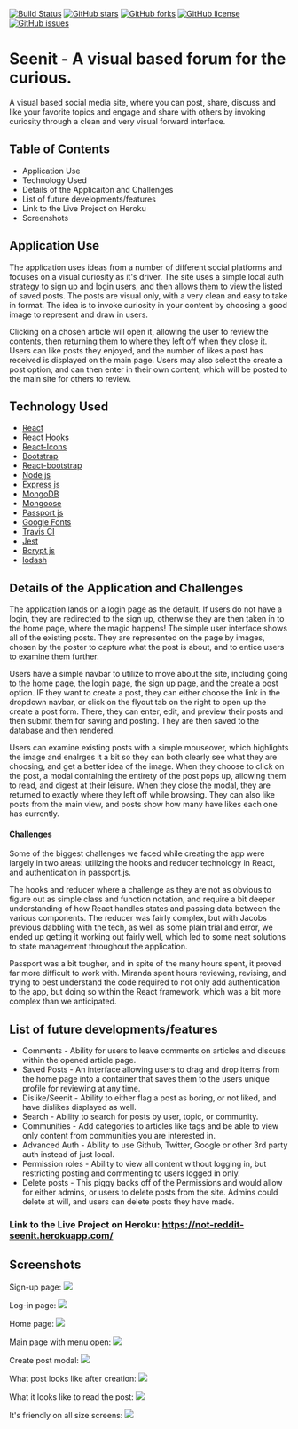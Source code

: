 [![Build Status](https://travis-ci.org/jcstang/not-reddit.svg?branch=master)](https://travis-ci.org/jcstang/not-reddit)
[![GitHub stars](https://img.shields.io/github/stars/jcstang/not-reddit)](https://github.com/jcstang/not-reddit/stargazers)
[![GitHub forks](https://img.shields.io/github/forks/jcstang/not-reddit)](https://github.com/jcstang/not-reddit/network)
[![GitHub license](https://img.shields.io/github/license/jcstang/not-reddit)](https://github.com/jcstang/not-reddit/blob/master/LICENSE)
[![GitHub issues](https://img.shields.io/github/issues/jcstang/not-reddit)](https://github.com/jcstang/not-reddit/issues)

# Seenit - A visual based forum for the curious.
A visual based social media site, where you can post, share, discuss and like your favorite topics and engage and share with others by invoking curiosity through a clean and very visual forward interface.

## Table of Contents

* Application Use
* Technology Used
* Details of the Applicaiton and Challenges
* List of future developments/features
* Link to the Live Project on Heroku
* Screenshots

## Application Use
The application uses ideas from a number of different social platforms and focuses on a visual curiosity as it's driver. The site uses a simple local auth strategy to sign up and login users, and then allows them to view the listed of saved posts. The posts are visual only, with a very clean and easy to take in format. The idea is to invoke curiosity in your content by choosing a good image to represent and draw in users. 

Clicking on a chosen article will open it, allowing the user to review the contents, then returning them to where they left off when they close it. Users can like posts they enjoyed, and the number of likes a post has received is displayed on the main page. Users may also select the create a post option, and can then enter in their own content, which will be posted to the main site for others to review. 

## Technology Used

* [React](https://reactjs.org/)
* [React Hooks](https://reactjs.org/docs/hooks-intro.html)
* [React-Icons](https://www.npmjs.com/package/react-icons)
* [Bootstrap](https://getbootstrap.com/)
* [React-bootstrap](https://react-bootstrap.github.io/)
* [Node js](https://nodejs.org/en/)
* [Express js](https://expressjs.com/)
* [MongoDB](https://www.mongodb.com/)
* [Mongoose](https://mongoosejs.com/)
* [Passport js](http://www.passportjs.org/)
* [Google Fonts](https://fonts.google.com/)
* [Travis CI](https://travis-ci.org)
* [Jest](https://jestjs.io/)
* [Bcrypt js](https://www.npmjs.com/package/bcryptjs)
* [lodash](https://lodash.com/)

## Details of the Application and Challenges

The application lands on a login page as the default. If users do not have a login, they are redirected to the sign up, otherwise they are then taken in to the home page, where the magic happens! The simple user interface shows all of the existing posts. They are represented on the page by images, chosen by the poster to capture what the post is about, and to entice users to examine them further. 

Users have a simple navbar to utilize to move about the site, including going to the home page, the login page, the sign up page, and the create a post option. IF they want to create a post, they can either choose the link in the dropdown navbar, or click on the flyout tab on the right to open up the create a post form. There, they can enter, edit, and preview their posts and then submit them for saving and posting. They are then saved to the database and then rendered. 

Users can examine existing posts with a simple mouseover, which highlights the image and enalrges it a bit so they can both clearly see what they are choosing, and get a better idea of the image. When they choose to click on the post, a modal containing the entirety of the post pops up, allowing them to read, and digest at their leisure. When they close the modal, they are returned to exactly where they left off while browsing. They can also like posts from the main view, and posts show how many have likes each one has currently. 

#### Challenges

Some of the biggest challenges we faced while creating the app were largely in two areas: utilizing the hooks and reducer technology in React, and authentication in passport.js. 

The hooks and reducer where a challenge as they are not as obvious to figure out as simple class and function notation, and require a bit deeper understanding of how React handles states and passing data between the various components. The reducer was fairly complex, but with Jacobs previous dabbling with the tech, as well as some plain trial and error, we ended up getting it working out fairly well, which led to some neat solutions to state management throughout the application. 

Passport was a bit tougher, and in spite of the many hours spent, it proved far more difficult to work with. Miranda spent hours reviewing, revising, and trying to best understand the code required to not only add authentication to the app, but doing so within the React framework, which was a bit more complex than we anticipated. 

## List of future developments/features

* Comments - Ability for users to leave comments on articles and discuss within the opened article page.
* Saved Posts - An interface allowing users to drag and drop items from the home page into a container that saves them to the users unique profile for reviewing at any time. 
* Dislike/Seenit - Ability to either flag a post as boring, or not liked, and have dislikes displayed as well. 
* Search - Ability to search for posts by user, topic, or community. 
* Communities - Add categories to articles like tags and be able to view only content from communities you are interested in. 
* Advanced Auth - Ability to use Github, Twitter, Google or other 3rd party auth instead of just local.
* Permission roles - Ability to view all content without logging in, but restricting posting and commenting to users logged in only. 
* Delete posts - This piggy backs off of the Permissions and would allow for either admins, or users to delete posts from the site. Admins could delete at will, and users can delete posts they have made. 

### Link to the Live Project on Heroku: https://not-reddit-seenit.herokuapp.com/

## Screenshots

Sign-up page:
![](images/sign-up-page.png)

Log-in page:
![](images/log-in-page.png)

Home page:
![](images/home-page.png)

Main page with menu open:
![](images/main-page-with-menu.png)

Create post modal:
![](images/create-post.png)

What post looks like after creation:
![](images/post-after-creating.png)

What it looks like to read the post:
![](images/reading-post.png)

It's friendly on all size screens:
![](images/media-friendly.png)
